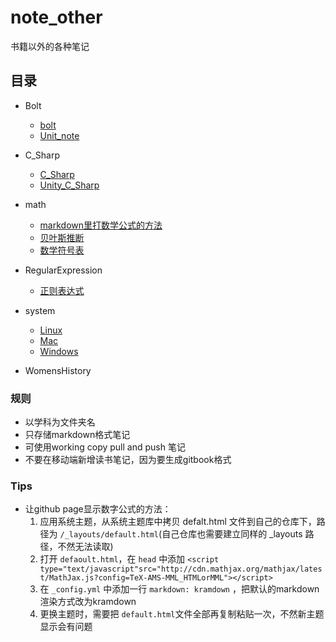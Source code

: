 # note_other
书籍以外的各种笔记

## 目录

- Bolt
  - [bolt](https://8ku.github.io/note_other/bolt/bolt)
  - [Unit_note ](https://8ku.github.io/note_other/bolt/Unit_note)

- C_Sharp

  - [C_Sharp](https://8ku.github.io/note_other/C_Sharp/C_Sharp)
  - [Unity_C_Sharp](https://8ku.github.io/note_other/C_Sharp/Unity_C_Sharp )

- math

  - [markdown里打数学公式的方法](https://8ku.github.io/note_other/math/markdown里打数学公式的方法 )
  - [贝叶斯推断](https://8ku.github.io/note_other/math/贝叶斯推断)
  - [数学符号表](https://8ku.github.io/note_other/math/数学符号表)

- RegularExpression

  - [正则表达式](https://8ku.github.io/note_other/RegularExpression/正则表达式 )

- system

  - [Linux](https://8ku.github.io/note_other/system/Linux)
  - [Mac](https://8ku.github.io/note_other/system/Mac)
  - [Windows](https://8ku.github.io/note_other/system/Windows)

- WomensHistory

  

### 规则

- 以学科为文件夹名
- 只存储markdown格式笔记
- 可使用working copy pull and push 笔记
- 不要在移动端新增读书笔记，因为要生成gitbook格式

### Tips

- 让github page显示数字公式的方法：
  1. 应用系统主题，从系统主题库中拷贝 defalt.html 文件到自己的仓库下，路径为 `/_layouts/default.html`(自己仓库也需要建立同样的 _layouts 路径，不然无法读取)
  2. 打开 `defaoult.html`，在 `head` 中添加 `<script type="text/javascript"src="http://cdn.mathjax.org/mathjax/latest/MathJax.js?config=TeX-AMS-MML_HTMLorMML"></script>`
  3. 在 `_config.yml` 中添加一行 `markdown: kramdown` ，把默认的markdown渲染方式改为kramdown
  4. 更换主题时，需要把 `default.html`文件全部再复制粘贴一次，不然新主题显示会有问题

